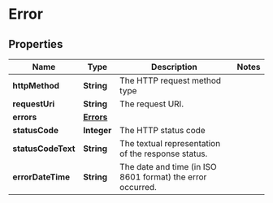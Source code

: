 # Error

## Properties
Name | Type | Description | Notes
------------ | ------------- | ------------- | -------------
**httpMethod** | **String** | The HTTP request method type | 
**requestUri** | **String** | The request URI. | 
**errors** | [**Errors**](Errors.md) |  | 
**statusCode** | **Integer** | The HTTP status code | 
**statusCodeText** | **String** | The textual representation of the response status. | 
**errorDateTime** | **String** | The date and time (in ISO 8601 format) the error occurred. | 
